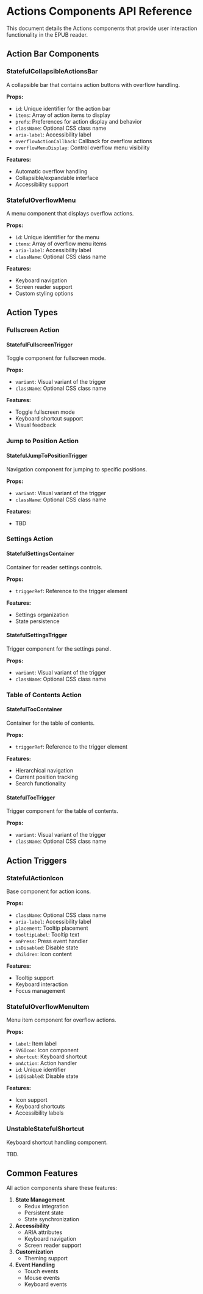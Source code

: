 # Actions Components API Reference

This document details the Actions components that provide user interaction functionality in the EPUB reader.

## Action Bar Components

### StatefulCollapsibleActionsBar

A collapsible bar that contains action buttons with overflow handling.

**Props:**
- `id`: Unique identifier for the action bar
- `items`: Array of action items to display
- `prefs`: Preferences for action display and behavior
- `className`: Optional CSS class name
- `aria-label`: Accessibility label
- `overflowActionCallback`: Callback for overflow actions
- `overflowMenuDisplay`: Control overflow menu visibility

**Features:**
- Automatic overflow handling
- Collapsible/expandable interface
- Accessibility support

### StatefulOverflowMenu

A menu component that displays overflow actions.

**Props:**
- `id`: Unique identifier for the menu
- `items`: Array of overflow menu items
- `aria-label`: Accessibility label
- `className`: Optional CSS class name

**Features:**
- Keyboard navigation
- Screen reader support
- Custom styling options

## Action Types

### Fullscreen Action

#### StatefulFullscreenTrigger

Toggle component for fullscreen mode.

**Props:**
- `variant`: Visual variant of the trigger
- `className`: Optional CSS class name

**Features:**
- Toggle fullscreen mode
- Keyboard shortcut support
- Visual feedback

### Jump to Position Action

#### StatefulJumpToPositionTrigger

Navigation component for jumping to specific positions.

**Props:**
- `variant`: Visual variant of the trigger
- `className`: Optional CSS class name

**Features:**
- TBD

### Settings Action

#### StatefulSettingsContainer

Container for reader settings controls.

**Props:**
- `triggerRef`: Reference to the trigger element

**Features:**
- Settings organization
- State persistence

#### StatefulSettingsTrigger

Trigger component for the settings panel.

**Props:**
- `variant`: Visual variant of the trigger
- `className`: Optional CSS class name

### Table of Contents Action

#### StatefulTocContainer

Container for the table of contents.

**Props:**
- `triggerRef`: Reference to the trigger element

**Features:**
- Hierarchical navigation
- Current position tracking
- Search functionality

#### StatefulTocTrigger

Trigger component for the table of contents.

**Props:**
- `variant`: Visual variant of the trigger
- `className`: Optional CSS class name

## Action Triggers

### StatefulActionIcon

Base component for action icons.

**Props:**
- `className`: Optional CSS class name
- `aria-label`: Accessibility label
- `placement`: Tooltip placement
- `tooltipLabel`: Tooltip text
- `onPress`: Press event handler
- `isDisabled`: Disable state
- `children`: Icon content

**Features:**
- Tooltip support
- Keyboard interaction
- Focus management

### StatefulOverflowMenuItem

Menu item component for overflow actions.

**Props:**
- `label`: Item label
- `SVGIcon`: Icon component
- `shortcut`: Keyboard shortcut
- `onAction`: Action handler
- `id`: Unique identifier
- `isDisabled`: Disable state

**Features:**
- Icon support
- Keyboard shortcuts
- Accessibility labels

### UnstableStatefulShortcut

Keyboard shortcut handling component.

TBD.

## Common Features

All action components share these features:

1. **State Management**
   - Redux integration
   - Persistent state
   - State synchronization
2. **Accessibility**
   - ARIA attributes
   - Keyboard navigation
   - Screen reader support
3. **Customization**
   - Theming support
4. **Event Handling**
   - Touch events
   - Mouse events
   - Keyboard events